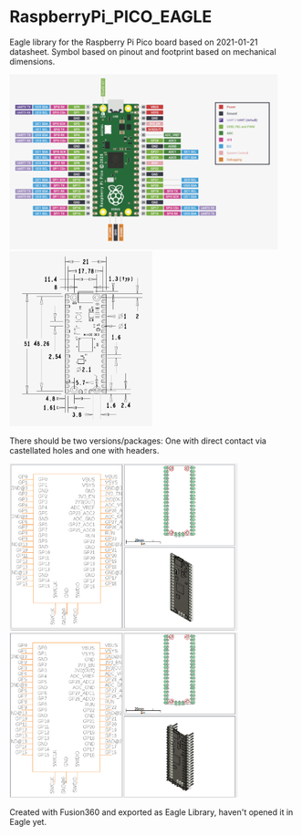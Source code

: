 # RaspberryPi_PICO_EAGLE

Eagle library for the Raspberry Pi Pico board based on 2021-01-21 datasheet. 
Symbol based on pinout and footprint based on mechanical dimensions.

<img src="https://github.com/ipaid2win/RaspberryPi_PICO_EAGLE/blob/main/Images/Pico_Pinout.png" width="470">  <img src="https://github.com/ipaid2win/RaspberryPi_PICO_EAGLE/blob/main/Images/Pico_Dimensions.png" width="250"> 


There should be two versions/packages: One with direct contact via castellated holes and one with headers.

<img src="https://github.com/ipaid2win/RaspberryPi_PICO_EAGLE/blob/main/Images/Pico_LIB.png" width="400">  <img src="https://github.com/ipaid2win/RaspberryPi_PICO_EAGLE/blob/main/Images/Pico_LIB_Header.png" width="400"> 

Created with Fusion360 and exported as Eagle Library, haven't opened it in Eagle yet.
